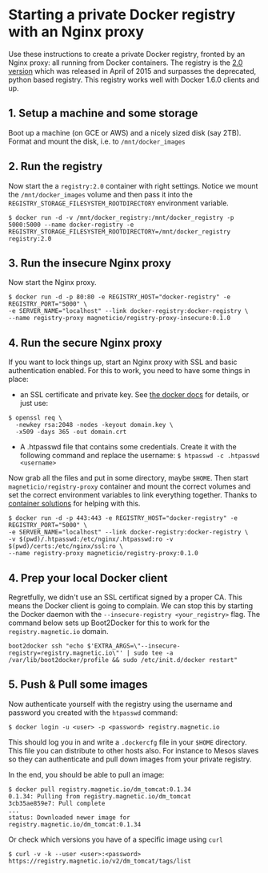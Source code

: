 # Starting a private Docker registry with an Nginx proxy

Use these instructions to create a private Docker registry, fronted by an Nginx proxy: all running
from Docker containers. The registry is the [2.0 version](https://docs.docker.com/registry/) which was released in April of 2015 and surpasses the deprecated, python based registry. This registry works well with Docker 1.6.0 clients and up.


## 1. Setup a machine and some storage

Boot up a machine (on GCE or AWS) and a nicely sized disk (say 2TB). Format and mount the disk, i.e. to  `/mnt/docker_images`

## 2. Run the registry

Now start the a `registry:2.0` container with right settings. Notice we mount the `/mnt/docker_images` volume
and then pass it into the `REGISTRY_STORAGE_FILESYSTEM_ROOTDIRECTORY` environment variable.

    $ docker run -d -v /mnt/docker_registry:/mnt/docker_registry -p 5000:5000 --name docker-registry -e REGISTRY_STORAGE_FILESYSTEM_ROOTDIRECTORY=/mnt/docker_registry registry:2.0


## 3. Run the insecure Nginx proxy

Now start the Nginx proxy.

    $ docker run -d -p 80:80 -e REGISTRY_HOST="docker-registry" -e REGISTRY_PORT="5000" \
    -e SERVER_NAME="localhost" --link docker-registry:docker-registry \
    --name registry-proxy magneticio/registry-proxy-insecure:0.1.0    


## 4. Run the secure Nginx proxy

If you want to lock things up, start an Nginx proxy with SSL and basic authentication enabled. For this to work, you need to have some things in place:

- an SSL certificate and private key. See [the docker docs](https://docs.docker.com/registry/deploying/) for details, or just use:
```
$ openssl req \
  -newkey rsa:2048 -nodes -keyout domain.key \
  -x509 -days 365 -out domain.crt 
```
- A .htpasswd file that contains some credentials. Create it with the following command and replace the username: `$ htpasswd -c .htpasswd <username>`

Now grab all the files and put in some directory, maybe `$HOME`. Then start `magneticio/registry-proxy` container and mount
the correct volumes and set the correct environment variables to link everything together. Thanks to [container solutions](http://container-solutions.com/2015/04/running-secured-docker-registry-2-0/) for helping with this.

    $ docker run -d -p 443:443 -e REGISTRY_HOST="docker-registry" -e REGISTRY_PORT="5000" \
    -e SERVER_NAME="localhost" --link docker-registry:docker-registry \
    -v $(pwd)/.htpasswd:/etc/nginx/.htpasswd:ro -v $(pwd)/certs:/etc/nginx/ssl:ro \
    --name registry-proxy magneticio/registry-proxy:0.1.0


## 4. Prep your local Docker client

Regretfully, we didn't use an SSL certificat signed by a proper CA. This means the Docker client is going to complain. We can
stop this by starting the Docker daemon with the `--insecure-registry <your_registry>` flag. The command below sets up Boot2Docker for this to work for the `registry.magnetic.io` domain. 

    boot2docker ssh "echo $'EXTRA_ARGS=\"--insecure-registry=registry.magnetic.io\"' | sudo tee -a /var/lib/boot2docker/profile && sudo /etc/init.d/docker restart"

## 5. Push & Pull some images

Now authenticate yourself with the registry using the username and password you created with the `htpasswd` command:

    $ docker login -u <user> -p <password> registry.magnetic.io


This should log you in and write a `.dockercfg` file in your `$HOME` directory. This file you can distribute to other hosts also.
For instance to Mesos slaves so they can authenticate and pull down images from your private registry. 

In the end, you should be able to pull an image:

    $ docker pull registry.magnetic.io/dm_tomcat:0.1.34
    0.1.34: Pulling from registry.magnetic.io/dm_tomcat
    3cb35ae859e7: Pull complete 
    ...
    status: Downloaded newer image for registry.magnetic.io/dm_tomcat:0.1.34

Or check which versions you have of a specific image using `curl`

    $ curl -v -k --user <user>:<password> https://registry.magnetic.io/v2/dm_tomcat/tags/list      

